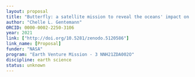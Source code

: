 ```yaml
---
layout: proposal
title: "Butterfly: a satellite mission to reveal the oceans' impact on our weather and climate"
author: "Chelle L. Gentemann"
ORCID: 0000-0002-2250-3106
year: 2021
link: ["http://doi.org/10.5281/zenodo.5120586"]
link_name: [Proposal]
funder: "NASA"
program: "Earth Venture Mission - 3 NNH21ZDA002O"
discipline: earth science
status: unknown
---
```


